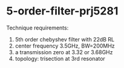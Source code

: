 # 5-order-filter-prj5281
Technique requirements:
1. 5th order chebyshev filter with 22dB RL
2. center frequency 3.5GHz, BW=200MHz
3. a transmission zero at 3.32 or 3.68GHz
4. topology: trisection at 3rd resonator
